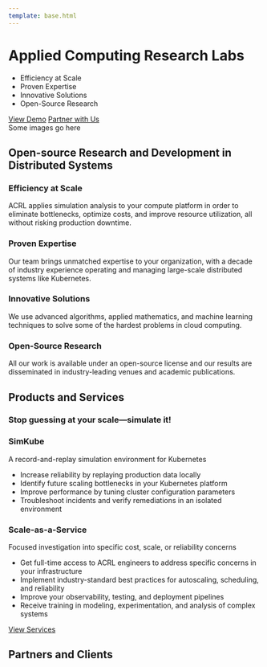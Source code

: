 ```yaml
---
template: base.html
---
```


<div class="hero flex twocols">
  <div>
    <h1>Applied Computing Research Labs</h1>
    <ul>
      <li class="icon scale">Efficiency at Scale</li>
      <li class="icon expertise">Proven Expertise</li>
      <li class="icon solutions">Innovative Solutions</li>
      <li class="icon research">Open-Source Research</li>
    </ul>
    <div class="buttons">
      <a href="https://youtu.be/oaWxk5Vr2s0">View Demo</a>
      <a class="secondary" href="/contact/">Partner with Us</a>
    </div>
  </div>

  <div>
    Some images go here
  </div>
</div>

<section>
  <h2>Open-source Research and Development in Distributed Systems</h2>

  <div class="flex twocols">
    <div class="subsection">
      <h3 class="scale icon">Efficiency at Scale</h3>
      <p>ACRL applies simulation analysis to your compute platform in order to eliminate bottlenecks, optimize costs, and
      improve resource utilization, all without risking production downtime.</p>
    </div>
    <div class="subsection">
      <h3 class="expertise icon">Proven Expertise</h3>
      <p>Our team brings unmatched expertise to your organization, with a decade of industry experience operating and
      managing large-scale distributed systems like Kubernetes.</p>
    </div>
    <div class="subsection">
      <h3 class="solutions icon">Innovative Solutions</h3>
      <p>We use advanced algorithms, applied mathematics, and machine learning techniques to solve some of the hardest
      problems in cloud computing.</p>
    </div>
    <div class="subsection">
      <h3 class="research icon">Open-Source Research</h3>
      <p>All our work is available under an open-source license and our results are disseminated in industry-leading
      venues and academic publications.</p>
    </div>
  </div>
  </div>
</section>

<section>
  <h2>Products and Services</h2>
  <h3>Stop guessing at your scale&mdash;simulate it!</h3>
  <div class="flex twocols">
    <div class="subsection">
      <h3>SimKube</h3>
      <p>A record-and-replay simulation environment for Kubernetes</p>
      <ul>
        <li>Increase reliability by replaying production data locally</li>
        <li>Identify future scaling bottlenecks in your Kubernetes platform</li>
        <li>Improve performance by tuning cluster configuration parameters</li>
        <li>Troubleshoot incidents and verify remediations in an isolated environment</li>
      </ul>
    </div>
    <div class="subsection">
      <h3>Scale-as-a-Service</h3>
      <p>Focused investigation into specific cost, scale, or reliability concerns</p>
      <ul>
        <li>Get full-time access to ACRL engineers to address specific concerns in your infrastructure</li>
        <li>Implement industry-standard best practices for autoscaling, scheduling, and reliability</li>
        <li>Improve your observability, testing, and deployment pipelines</li>
        <li>Receive training in modeling, experimentation, and analysis of complex systems</li>
      </ul>
    </div>
  </div>
  <div class="buttons center"><a  href="/services">View Services</a></div>
</section>

<section>
  <h2>Partners and Clients</h2>
</section>
